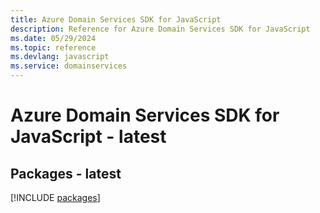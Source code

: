 ```yaml
---
title: Azure Domain Services SDK for JavaScript
description: Reference for Azure Domain Services SDK for JavaScript
ms.date: 05/29/2024
ms.topic: reference
ms.devlang: javascript
ms.service: domainservices
---
```

# Azure Domain Services SDK for JavaScript - latest
## Packages - latest
[!INCLUDE [packages](domain-services-index.md)]
